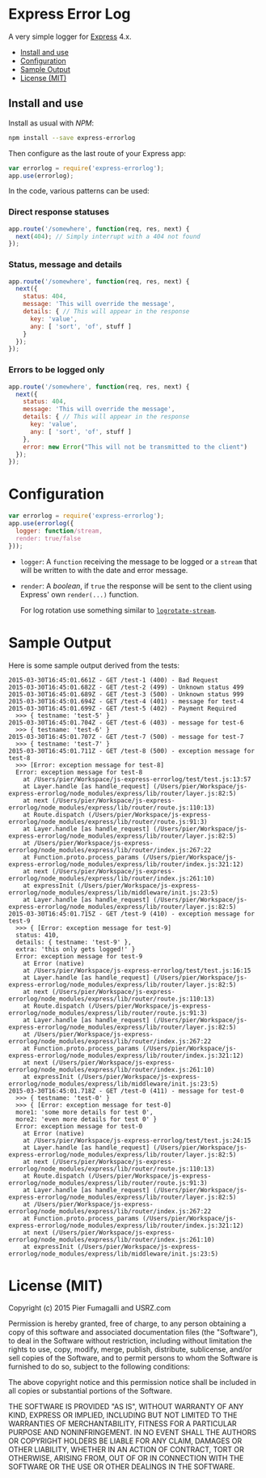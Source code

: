 Express Error Log
=================

A very simple logger for [Express](http://expressjs.com/) 4.x.

* [Install and use](#install-and-use)
* [Configuration](#configuration)
* [Sample Output](#sample-output)
* [License (MIT)](#license-mit-)

Install and use
---------------

Install as usual with _NPM_:

```bash
npm install --save express-errorlog
```

Then configure as the last route of your Express app:

```javascript
var errorlog = require('express-errorlog');
app.use(errorlog);
```

In the code, various patterns can be used:

### Direct response statuses

```javascript
app.route('/somewhere', function(req, res, next) {
  next(404); // Simply interrupt with a 404 not found
});
```

### Status, message and details

```javascript
app.route('/somewhere', function(req, res, next) {
  next({
    status: 404,
    message: 'This will override the message',
    details: { // This will appear in the response
      key: 'value',
      any: [ 'sort', 'of', stuff ]
    }
  });
});
```

### Errors to be logged only

```javascript
app.route('/somewhere', function(req, res, next) {
  next({
    status: 404,
    message: 'This will override the message',
    details: { // This will appear in the response
      key: 'value',
      any: [ 'sort', 'of', stuff ]
    },
    error: new Error("This will not be transmitted to the client")
  });
});
```

Configuration
=============

```javascript
var errorlog = require('express-errorlog');
app.use(errorlog({
  logger: function/stream,
  render: true/false
}));
```

* `logger`: A `function` receiving the message to be logged or a `stream` that
  will be written to with the date and error message.
* `render`: A _boolean_, if `true` the response will be sent to the client
  using Express' own `render(...)` function.

  For log rotation use something similar to [`logrotate-stream`](https://www.npmjs.com/package/logrotate-stream).

Sample Output
=============

Here is some sample output derived from the tests:

```text
2015-03-30T16:45:01.661Z - GET /test-1 (400) - Bad Request
2015-03-30T16:45:01.682Z - GET /test-2 (499) - Unknown status 499
2015-03-30T16:45:01.689Z - GET /test-3 (500) - Unknown status 999
2015-03-30T16:45:01.694Z - GET /test-4 (401) - message for test-4
2015-03-30T16:45:01.699Z - GET /test-5 (402) - Payment Required
  >>> { testname: 'test-5' }
2015-03-30T16:45:01.704Z - GET /test-6 (403) - message for test-6
  >>> { testname: 'test-6' }
2015-03-30T16:45:01.707Z - GET /test-7 (500) - message for test-7
  >>> { testname: 'test-7' }
2015-03-30T16:45:01.711Z - GET /test-8 (500) - exception message for test-8
  >>> [Error: exception message for test-8]
  Error: exception message for test-8
    at /Users/pier/Workspace/js-express-errorlog/test/test.js:13:57
    at Layer.handle [as handle_request] (/Users/pier/Workspace/js-express-errorlog/node_modules/express/lib/router/layer.js:82:5)
    at next (/Users/pier/Workspace/js-express-errorlog/node_modules/express/lib/router/route.js:110:13)
    at Route.dispatch (/Users/pier/Workspace/js-express-errorlog/node_modules/express/lib/router/route.js:91:3)
    at Layer.handle [as handle_request] (/Users/pier/Workspace/js-express-errorlog/node_modules/express/lib/router/layer.js:82:5)
    at /Users/pier/Workspace/js-express-errorlog/node_modules/express/lib/router/index.js:267:22
    at Function.proto.process_params (/Users/pier/Workspace/js-express-errorlog/node_modules/express/lib/router/index.js:321:12)
    at next (/Users/pier/Workspace/js-express-errorlog/node_modules/express/lib/router/index.js:261:10)
    at expressInit (/Users/pier/Workspace/js-express-errorlog/node_modules/express/lib/middleware/init.js:23:5)
    at Layer.handle [as handle_request] (/Users/pier/Workspace/js-express-errorlog/node_modules/express/lib/router/layer.js:82:5)
2015-03-30T16:45:01.715Z - GET /test-9 (410) - exception message for test-9
  >>> { [Error: exception message for test-9]
  status: 410,
  details: { testname: 'test-9' },
  extra: 'this only gets logged!' }
  Error: exception message for test-9
    at Error (native)
    at /Users/pier/Workspace/js-express-errorlog/test/test.js:16:15
    at Layer.handle [as handle_request] (/Users/pier/Workspace/js-express-errorlog/node_modules/express/lib/router/layer.js:82:5)
    at next (/Users/pier/Workspace/js-express-errorlog/node_modules/express/lib/router/route.js:110:13)
    at Route.dispatch (/Users/pier/Workspace/js-express-errorlog/node_modules/express/lib/router/route.js:91:3)
    at Layer.handle [as handle_request] (/Users/pier/Workspace/js-express-errorlog/node_modules/express/lib/router/layer.js:82:5)
    at /Users/pier/Workspace/js-express-errorlog/node_modules/express/lib/router/index.js:267:22
    at Function.proto.process_params (/Users/pier/Workspace/js-express-errorlog/node_modules/express/lib/router/index.js:321:12)
    at next (/Users/pier/Workspace/js-express-errorlog/node_modules/express/lib/router/index.js:261:10)
    at expressInit (/Users/pier/Workspace/js-express-errorlog/node_modules/express/lib/middleware/init.js:23:5)
2015-03-30T16:45:01.718Z - GET /test-0 (411) - message for test-0
  >>> { testname: 'test-0' }
  >>> { [Error: exception message for test-0]
  more1: 'some more details for test 0',
  more2: 'even more details for test 0' }
  Error: exception message for test-0
    at Error (native)
    at /Users/pier/Workspace/js-express-errorlog/test/test.js:24:15
    at Layer.handle [as handle_request] (/Users/pier/Workspace/js-express-errorlog/node_modules/express/lib/router/layer.js:82:5)
    at next (/Users/pier/Workspace/js-express-errorlog/node_modules/express/lib/router/route.js:110:13)
    at Route.dispatch (/Users/pier/Workspace/js-express-errorlog/node_modules/express/lib/router/route.js:91:3)
    at Layer.handle [as handle_request] (/Users/pier/Workspace/js-express-errorlog/node_modules/express/lib/router/layer.js:82:5)
    at /Users/pier/Workspace/js-express-errorlog/node_modules/express/lib/router/index.js:267:22
    at Function.proto.process_params (/Users/pier/Workspace/js-express-errorlog/node_modules/express/lib/router/index.js:321:12)
    at next (/Users/pier/Workspace/js-express-errorlog/node_modules/express/lib/router/index.js:261:10)
    at expressInit (/Users/pier/Workspace/js-express-errorlog/node_modules/express/lib/middleware/init.js:23:5)
```

License (MIT)
=============

Copyright (c) 2015 Pier Fumagalli and USRZ.com

Permission is hereby granted, free of charge, to any person obtaining a copy
of this software and associated documentation files (the "Software"), to deal
in the Software without restriction, including without limitation the rights
to use, copy, modify, merge, publish, distribute, sublicense, and/or sell
copies of the Software, and to permit persons to whom the Software is
furnished to do so, subject to the following conditions:

The above copyright notice and this permission notice shall be included in
all copies or substantial portions of the Software.

THE SOFTWARE IS PROVIDED "AS IS", WITHOUT WARRANTY OF ANY KIND, EXPRESS OR
IMPLIED, INCLUDING BUT NOT LIMITED TO THE WARRANTIES OF MERCHANTABILITY,
FITNESS FOR A PARTICULAR PURPOSE AND NONINFRINGEMENT. IN NO EVENT SHALL THE
AUTHORS OR COPYRIGHT HOLDERS BE LIABLE FOR ANY CLAIM, DAMAGES OR OTHER
LIABILITY, WHETHER IN AN ACTION OF CONTRACT, TORT OR OTHERWISE, ARISING FROM,
OUT OF OR IN CONNECTION WITH THE SOFTWARE OR THE USE OR OTHER DEALINGS IN
THE SOFTWARE.

